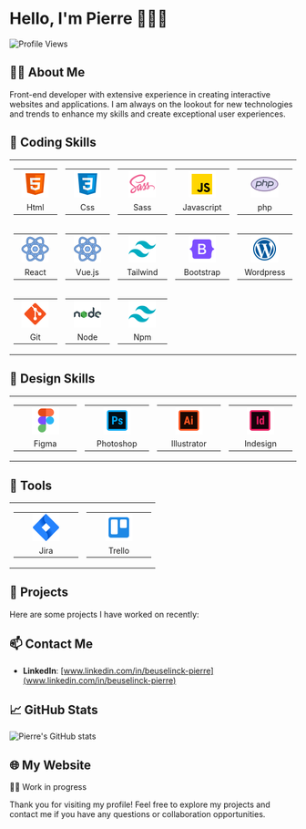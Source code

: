 # Hello, I'm Pierre 👨🏻‍🚀

![Profile Views](https://komarev.com/ghpvc/?username=pierre-dev)

## 🧑‍💻 About Me
Front-end developer with extensive experience in creating interactive websites and applications. 
I am always on the lookout for new technologies and trends to enhance my skills and create exceptional user experiences.

## 🚀 Coding Skills

<table style="border:none;">
    <tr>
        <td>
            <table>
                <tr>
                    <td align="center" width="100">
                        <img src="assets/logos/html.png" width="48" height="48"/>
                    </td>
                </tr>
                <tr>
                    <td align="center" width="100">
                        Html
                    </td>
                </tr>
            </table>
        </td>
        <td>
            <table>
                <tr>
                    <td align="center" width="100">
                        <img src="assets/logos/css.png" width="48" height="48"/>
                    </td>
                </tr>
                <tr>
                    <td align="center" width="100">
                        Css
                    </td>
                </tr>
            </table>
        </td>
        <td>
            <table>
                <tr>
                    <td align="center" width="100">
                        <img src="assets/logos/sass.png" width="48" height="48"/>
                    </td>
                </tr>
                <tr>
                    <td align="center" width="100">
                        Sass
                    </td>
                </tr>
            </table>
        </td>
        <td>
            <table>
                <tr>
                    <td align="center" width="100">
                        <img src="assets/logos/javascript.png" width="48" height="48"/>
                    </td>
                </tr>
                <tr>
                    <td align="center" width="100">
                        Javascript
                    </td>
                </tr>
            </table>
        </td>
        <td>
            <table>
                <tr>
                    <td align="center" width="100">
                        <img src="assets/logos/php.png" width="48" height="48"/>
                    </td>
                </tr>
                <tr>
                    <td align="center" width="100">
                        php
                    </td>
                </tr>
            </table>
        </td>
    </tr>
    <tr>
        <td>
            <table>
                <tr>
                    <td align="center" width="100">
                        <img src="assets/logos/react.png" width="48" height="48"/>
                    </td>
                </tr>
                <tr>
                    <td align="center" width="100">
                        React
                    </td>
                </tr>
            </table>
        </td>
        <td>
            <table>
                <tr>
                    <td align="center" width="100">
                        <img src="assets/logos/react.png" width="48" height="48"/>
                    </td>
                </tr>
                <tr>
                    <td align="center" width="100">
                        Vue.js
                    </td>
                </tr>
            </table>
        </td>
        <td>
            <table>
                <tr>
                    <td align="center" width="100">
                        <img src="assets/logos/tailwind.png" width="48" height="48"/>
                    </td>
                </tr>
                <tr>
                    <td align="center" width="100">
                        Tailwind
                    </td>
                </tr>
            </table>
        </td>
        <td>
            <table>
                <tr>
                    <td align="center" width="100">
                        <img src="assets/logos/bootstrap.png" width="48" height="48"/>
                    </td>
                </tr>
                <tr>
                    <td align="center" width="100">
                        Bootstrap
                    </td>
                </tr>
            </table>
        </td>
        <td>
            <table>
                <tr>
                    <td align="center" width="100">
                        <img src="assets/logos/wordpress.png" width="48" height="48"/>
                    </td>
                </tr>
                <tr>
                    <td align="center" width="100">
                        Wordpress
                    </td>
                </tr>
            </table>
        </td>
    </tr>
    <tr>
        <td>
            <table>
                <tr>
                    <td align="center" width="100">
                        <img src="assets/logos/git.png" width="48" height="48"/>
                    </td>
                </tr>
                <tr>
                    <td align="center" width="100">
                        Git
                    </td>
                </tr>
            </table>
        </td>
        <td>
            <table>
                <tr>
                    <td align="center" width="100">
                        <img src="assets/logos/node.png" width="48" height="48"/>
                    </td>
                </tr>
                <tr>
                    <td align="center" width="100">
                        Node
                    </td>
                </tr>
            </table>
        </td>
        <td>
            <table>
                <tr>
                    <td align="center" width="100">
                        <img src="assets/logos/tailwind.png" width="48" height="48"/>
                    </td>
                </tr>
                <tr>
                    <td align="center" width="100">
                        Npm
                    </td>
                </tr>
            </table>
        </td>
        <td>
        </td>
        <td>
        </td>
    </tr>
</table>

## 🎨 Design Skills

<table style="border:none;">
    <tr>
        <td>
            <table>
                <tr>
                    <td align="center" width="100">
                        <img src="assets/logos/figma.png" width="48" height="48"/>
                    </td>
                </tr>
                <tr>
                    <td align="center" width="100">
                        Figma
                    </td>
                </tr>
            </table>
        </td>
        <td>
            <table>
                <tr>
                    <td align="center" width="100">
                        <img src="assets/logos/photoshop.png" width="48" height="48"/>
                    </td>
                </tr>
                <tr>
                    <td align="center" width="100">
                        Photoshop
                    </td>
                </tr>
            </table>
        </td>
        <td>
            <table>
                <tr>
                    <td align="center" width="100">
                        <img src="assets/logos/illustrator.png" width="48" height="48"/>
                    </td>
                </tr>
                <tr>
                    <td align="center" width="100">
                        Illustrator
                    </td>
                </tr>
            </table>
        </td>
        <td>
            <table>
                <tr>
                    <td align="center" width="100">
                        <img src="assets/logos/indesign.png" width="48" height="48"/>
                    </td>
                </tr>
                <tr>
                    <td align="center" width="100">
                        Indesign
                    </td>
                </tr>
            </table>
        </td>
    </tr>
</table>

## 🧰 Tools

<table style="border:none;">
    <tr>
        <td>
            <table>
                <tr>
                    <td align="center" width="100">
                        <img src="assets/logos/jira.png" width="48" height="48"/>
                    </td>
                </tr>
                <tr>
                    <td align="center" width="100">
                        Jira
                    </td>
                </tr>
            </table>
        </td>
        <td>
            <table>
                <tr>
                    <td align="center" width="100">
                        <img src="assets/logos/trello.png" width="48" height="48"/>
                    </td>
                </tr>
                <tr>
                    <td align="center" width="100">
                        Trello
                    </td>
                </tr>
            </table>
        </td>
    </tr>
</table>


## 🌟 Projects
Here are some projects I have worked on recently:

## 📫 Contact Me
- **LinkedIn**: [www.linkedin.com/in/beuselinck-pierre](www.linkedin.com/in/beuselinck-pierre)

## 📈 GitHub Stats
![Pierre's GitHub stats](https://github-readme-stats.vercel.app/api?username=pierre-dev&show_icons=true&theme=radical)

## 🌐 My Website
👷🏻 Work in progress

Thank you for visiting my profile! Feel free to explore my projects and contact me if you have any questions or collaboration opportunities.
